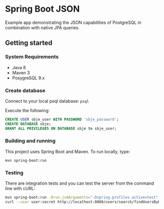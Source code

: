 # Spring Boot JSON

Example app demonstrating the JSON capabilities of PostgreSQL in combination with native JPA queries.

## Getting started

### System Requirements

- Java 8
- Maven 3
- PosygreSQL 9.x

### Create database

Connect to your local psql database: `psql`

Execute the following:

```sql
CREATE USER sbje_user WITH PASSWORD 'sbje_password';
CREATE DATABASE sbje;
GRANT ALL PRIVILEGES ON DATABASE sbje to sbje_user;
```

### Building and running

This project uses Spring Boot and Maven. To run locally, type:

`mvn spring-boot:run`

### Testing

There are integration tests and you can test the server from the command line with cURL:

```bash
mvn spring-boot:run -Drun.jvmArguments="-Dspring.profiles.active=test"
curl --user user:secret http://localhost:8080/users/search/findUsersByHobby?hobby=reading
```
